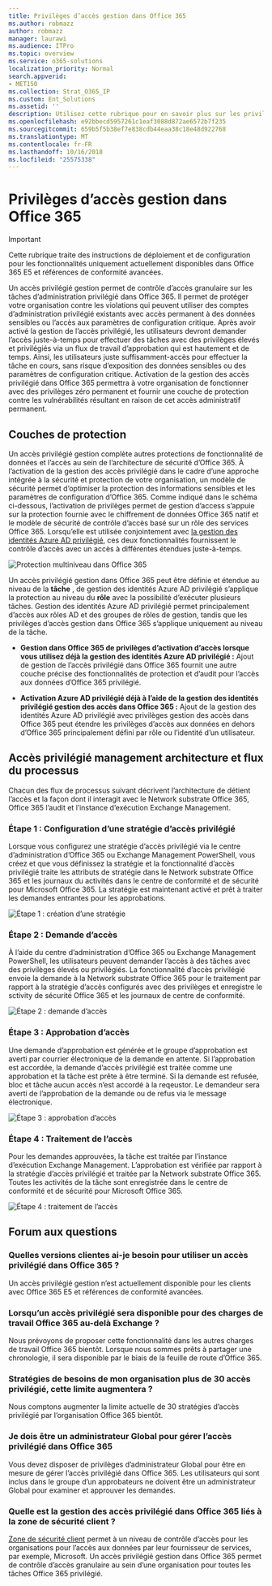 ```yaml
---
title: Privilèges d’accès gestion dans Office 365
ms.author: robmazz
author: robmazz
manager: laurawi
ms.audience: ITPro
ms.topic: overview
ms.service: o365-solutions
localization_priority: Normal
search.appverid:
- MET150
ms.collection: Strat_O365_IP
ms.custom: Ent_Solutions
ms.assetid: ''
description: Utilisez cette rubrique pour en savoir plus sur les privilèges accéder à la gestion dans Office 365
ms.openlocfilehash: e92bbecd5957261c1eaf3088d872ae6572b7f235
ms.sourcegitcommit: 659b5f5b38ef7e838cdb44eaa38c18e48d922768
ms.translationtype: MT
ms.contentlocale: fr-FR
ms.lasthandoff: 10/16/2018
ms.locfileid: "25575338"
---
```

# <a name="privileged-access-management-in-office-365"></a>Privilèges d’accès gestion dans Office 365

> [!IMPORTANT]
> Cette rubrique traite des instructions de déploiement et de configuration pour les fonctionnalités uniquement actuellement disponibles dans Office 365 E5 et références de conformité avancées.

Un accès privilégié gestion permet de contrôle d’accès granulaire sur les tâches d’administration privilégié dans Office 365.  Il permet de protéger votre organisation contre les violations qui peuvent utiliser des comptes d’administration privilégié existants avec accès permanent à des données sensibles ou l’accès aux paramètres de configuration critique. Après avoir activé la gestion de l’accès privilégié, les utilisateurs devront demander l’accès juste-à-temps pour effectuer des tâches avec des privilèges élevés et privilégiés via un flux de travail d’approbation qui est hautement et de temps. Ainsi, les utilisateurs juste suffisamment-accès pour effectuer la tâche en cours, sans risque d’exposition des données sensibles ou des paramètres de configuration critique. Activation de la gestion des accès privilégié dans Office 365 permettra à votre organisation de fonctionner avec des privilèges zéro permanent et fournir une couche de protection contre les vulnérabilités résultant en raison de cet accès administratif permanent. 

## <a name="layers-of-protection"></a>Couches de protection

Un accès privilégié gestion complète autres protections de fonctionnalité de données et l’accès au sein de l’architecture de sécurité d’Office 365. À l’activation de la gestion des accès privilégié dans le cadre d’une approche intégrée à la sécurité et protection de votre organisation, un modèle de sécurité permet d’optimiser la protection des informations sensibles et les paramètres de configuration d’Office 365. Comme indiqué dans le schéma ci-dessous, l’activation de privilèges permet de gestion d’access s’appuie sur la protection fournie avec le chiffrement de données Office 365 natif et le modèle de sécurité de contrôle d’accès basé sur un rôle des services Office 365. Lorsqu’elle est utilisée conjointement avec [la gestion des identités Azure AD privilégié](https://docs.microsoft.com/azure/active-directory/active-directory-privileged-identity-management-configure), ces deux fonctionnalités fournissent le contrôle d’accès avec un accès à différentes étendues juste-à-temps.

![Protection multiniveau dans Office 365](media/pam-layered-protection.png)

Un accès privilégié gestion dans Office 365 peut être définie et étendue au niveau de la **tâche** , de gestion des identités Azure AD privilégié s’applique la protection au niveau du **rôle** avec la possibilité d’exécuter plusieurs tâches.  Gestion des identités Azure AD privilégié permet principalement d’accès aux rôles AD et des groupes de rôles de gestion, tandis que les privilèges d’accès gestion dans Office 365 s’applique uniquement au niveau de la tâche.

- **Gestion dans Office 365 de privilèges d’activation d’accès lorsque vous utilisez déjà la gestion des identités Azure AD privilégié :** Ajout de gestion de l’accès privilégié dans Office 365 fournit une autre couche précise des fonctionnalités de protection et d’audit pour l’accès aux données d’Office 365 privilégié.

- **Activation Azure AD privilégié déjà à l’aide de la gestion des identités privilégié gestion des accès dans Office 365 :**  Ajout de la gestion des identités Azure AD privilégié avec privilèges gestion des accès dans Office 365 peut étendre les privilèges d’accès aux données en dehors d’Office 365 principalement défini par rôle ou l’identité d’un utilisateur.  

## <a name="privileged-access-management-architecture-and-process-flow"></a>Accès privilégié management architecture et flux du processus

Chacun des flux de processus suivant décrivent l’architecture de détient l’accès et la façon dont il interagit avec le Network substrate Office 365, Office 365 l’audit et l’instance d’exécution Exchange Management.

### <a name="step-1-configuring-a-privileged-access-policy"></a>Étape 1 : Configuration d’une stratégie d’accès privilégié

Lorsque vous configurez une stratégie d’accès privilégié via le centre d’administration d’Office 365 ou Exchange Management PowerShell, vous créez et que vous définissez la stratégie et la fonctionnalité d’accès privilégié traite les attributs de stratégie dans le Network substrate Office 365 et les journaux du activités dans le centre de conformité et de sécurité pour Microsoft Office 365. La stratégie est maintenant activé et prêt à traiter les demandes entrantes pour les approbations.

![Étape 1 : création d’une stratégie](media/pam-step1-policy-creation.jpg)

### <a name="step-2-access-request"></a>Étape 2 : Demande d’accès

À l’aide du centre d’administration d’Office 365 ou Exchange Management PowerShell, les utilisateurs peuvent demander l’accès à des tâches avec des privilèges élevés ou privilégiés. La fonctionnalité d’accès privilégié envoie la demande à la Network substrate Office 365 pour le traitement par rapport à la stratégie d’accès configurés avec des privilèges et enregistre le sctivity de sécurité Office 365 et les journaux de centre de conformité.

![Étape 2 : demande d’accès](media/pam-step2-access-request.jpg)

### <a name="step-3-access-approval"></a>Étape 3 : Approbation d’accès

Une demande d’approbation est générée et le groupe d’approbation est averti par courrier électronique de la demande en attente. Si l’approbation est accordée, la demande d’accès privilégié est traitée comme une approbation et la tâche est prête à être terminé. Si la demande est refusée, bloc et tâche aucun accès n’est accordé à la reqeustor. Le demandeur sera averti de l’approbation de la demande ou de refus via le message électronique.

![Étape 3 : approbation d’accès](media/pam-step3-access-approval.jpg)

### <a name="step-4-access-processing"></a>Étape 4 : Traitement de l’accès

Pour les demandes approuvées, la tâche est traitée par l’instance d’exécution Exchange Management. L’approbation est vérifiée par rapport à la stratégie d’accès privilégié et traitée par la Network substrate Office 365. Toutes les activités de la tâche sont enregistrée dans le centre de conformité et de sécurité pour Microsoft Office 365.

![Étape 4 : traitement de l’accès](media/pam-step4-access-processing.jpg)

## <a name="frequently-asked-questions"></a>Forum aux questions

### <a name="what-skus-do-i-need-to-use-privileged-access-in-office-365"></a>Quelles versions clientes ai-je besoin pour utiliser un accès privilégié dans Office 365 ?
Un accès privilégié gestion n’est actuellement disponible pour les clients avec Office 365 E5 et références de conformité avancées.

### <a name="when-will-privileged-access-be-available-for-office-365-workloads-beyond-exchange"></a>Lorsqu’un accès privilégié sera disponible pour des charges de travail Office 365 au-delà Exchange ?
Nous prévoyons de proposer cette fonctionnalité dans les autres charges de travail Office 365 bientôt. Lorsque nous sommes prêts à partager une chronologie, il sera disponible par le biais de la feuille de route d’Office 365.

### <a name="my-organization-needs-more-than-30-privileged-access-polices-will-this-limit-be-increased"></a>Stratégies de besoins de mon organisation plus de 30 accès privilégié, cette limite augmentera ?

Nous comptons augmenter la limite actuelle de 30 stratégies d’accès privilégié par l’organisation Office 365 bientôt.

### <a name="do-i-need-to-be-a-global-admin-to-manage-privileged-access-in-office-365"></a>Je dois être un administrateur Global pour gérer l’accès privilégié dans Office 365
Vous devez disposer de privilèges d’administrateur Global pour être en mesure de gérer l’accès privilégié dans Office 365. Les utilisateurs qui sont inclus dans le groupe d’un approbateurs ne doivent être un administrateur Global pour examiner et approuver les demandes. 

### <a name="how-is-privileged-access-management-in-office-365-related-to-customer-lockbox"></a>Quelle est la gestion des accès privilégié dans Office 365 liés à la zone de sécurité client ?
[Zone de sécurité client](https://support.office.com/article/Office-365-Customer-Lockbox-Requests-36f9cdd1-e64c-421b-a7e4-4a54d16440a2) permet à un niveau de contrôle d’accès pour les organisations pour l’accès aux données par leur fournisseur de services, par exemple, Microsoft. Un accès privilégié gestion dans Office 365 permet de contrôle d’accès granulaire au sein d’une organisation pour toutes les tâches Office 365 privilégié.